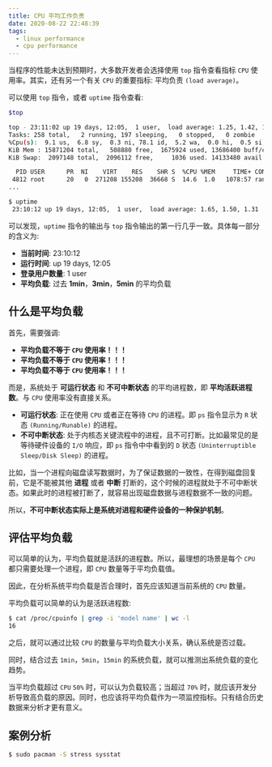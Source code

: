 ```yaml
---
title: CPU 平均工作负责
date: 2020-08-22 22:48:39
tags:
  - linux performance
  - cpu performance
---
```

当程序的性能未达到预期时，大多数开发者会选择使用 `top` 指令查看指标 `CPU` 使用率。其实，还有另一个有关 `CPU` 的重要指标: 平均负责 `(load average)`。

可以使用 `top` 指令，或者 `uptime` 指令查看:

``` bash
$top

top - 23:11:02 up 19 days, 12:05,  1 user,  load average: 1.25, 1.42, 1.29
Tasks: 258 total,   2 running, 197 sleeping,   0 stopped,   0 zombie
%Cpu(s):  9.1 us,  6.8 sy,  0.3 ni, 78.1 id,  5.2 wa,  0.0 hi,  0.5 si,  0.0 st
KiB Mem : 15871204 total,   508880 free,  1675924 used, 13686400 buff/cache
KiB Swap:  2097148 total,  2096112 free,     1036 used. 14133480 avail Mem

  PID USER      PR  NI    VIRT    RES    SHR S  %CPU %MEM     TIME+ COMMAND
 4812 root      20   0  271208 155208  36668 S  14.6  1.0   1078:57 rancher
...
```

``` bash
$ uptime
 23:10:12 up 19 days, 12:05,  1 user,  load average: 1.65, 1.50, 1.31
```

可以发现，`uptime` 指令的输出与 `top` 指令输出的第一行几乎一致。具体每一部分的含义为:

* **当前时间**: 23:10:12
* **运行时间**: up 19 days, 12:05
* **登录用户数量**: 1 user
* **平均负载**: 过去 **1min**，**3min**，**5min** 的平均负载

## 什么是平均负载

首先，需要强调:

* **平均负载不等于 `CPU` 使用率！！！**
* **平均负载不等于 `CPU` 使用率！！！**
* **平均负载不等于 `CPU` 使用率！！！**

而是，系统处于 **可运行状态** 和 **不可中断状态** 的平均进程数，即 **平均活跃进程数**。与 `CPU` 使用率没有直接关系。

* **可运行状态**: 正在使用 `CPU` 或者正在等待 `CPU` 的进程。即 `ps` 指令显示为 `R` 状态 `(Running/Runable)` 的进程。
* **不可中断状态**: 处于内核态关键流程中的进程，且不可打断。比如最常见的是等待硬件设备的 `I/O` 响应，即 `ps` 指令中中看到的 `D` 状态 `(Uninterruptible Sleep/Disk Sleep)` 的进程。

比如，当一个进程向磁盘读写数据时，为了保证数据的一致性，在得到磁盘回复前，它是不能被其他 **进程** 或者 **中断** 打断的，这个时候的进程就处于不可中断状态。如果此时的进程被打断了，就容易出现磁盘数据与进程数据不一致的问题。

所以，**不可中断状态实际上是系统对进程和硬件设备的一种保护机制**。

## 评估平均负载

可以简单的认为，平均负载就是活跃的进程数。所以，最理想的场景是每个 `CPU` 都只需要处理一个进程，即 `CPU` 数量等于平均负载值。

因此，在分析系统平均负载是否合理时，首先应该知道当前系统的 `CPU` 数量。

平均负载可以简单的认为是活跃进程数:

``` bash
$ cat /proc/cpuinfo | grep -i 'model name' | wc -l
16
```

之后，就可以通过比较 `CPU` 的数量与平均负载大小关系，确认系统是否过载。

同时，结合过去 `1min`，`5min`，`15min` 的系统负载，就可以推测出系统负载的变化趋势。

当平均负载超过 `CPU` `50%` 时，可以认为负载较高；当超过 `70%` 时，就应该开发分析导致高负载的原因。同时，也应该将平均负载作为一项监控指标。只有结合历史数据来分析才更有意义。

## 案例分析

``` bash
$ sudo pacman -S stress sysstat
```
